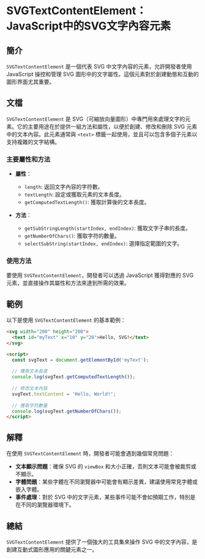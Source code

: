 <!--
Meta Description: # SVGTextContentElement：JavaScript中的SVG文字內容元素 ## 簡介 `SVGTextContentElement` 是一個代表 SVG 中文字內容的元素，允許開發者使用 JavaScript 操控和管理 SVG 圖形中的文字屬性。這個元素對於創建動態和互動的圖形界...
Meta Keywords: svg, svgtextcontentelement, svgtext, text, javascript
-->

# SVGTextContentElement：JavaScript中的SVG文字內容元素

## 簡介
`SVGTextContentElement` 是一個代表 SVG 中文字內容的元素，允許開發者使用 JavaScript 操控和管理 SVG 圖形中的文字屬性。這個元素對於創建動態和互動的圖形界面尤其重要。

## 文檔
`SVGTextContentElement` 是 SVG（可縮放向量圖形）中專門用來處理文字的元素。它的主要用途在於提供一組方法和屬性，以便於創建、修改和刪除 SVG 元素中的文本內容。此元素通常與 `<text>` 標籤一起使用，並且可以包含多個子元素以支持複雜的文字結構。

### 主要屬性和方法
- **屬性**：
  - `length`: 返回文字內容的字符數。
  - `textLength`: 設定或獲取元素的文本長度。
  - `getComputedTextLength()`: 獲取計算後的文本長度。

- **方法**：
  - `getSubStringLength(startIndex, endIndex)`: 獲取文字子串的長度。
  - `getNumberOfChars()`: 獲取字符的數量。
  - `selectSubString(startIndex, endIndex)`: 選擇指定範圍的文字。

### 使用方法
要使用 `SVGTextContentElement`，開發者可以透過 JavaScript 獲得對應的 SVG 元素，並直接操作其屬性和方法來達到所需的效果。

## 範例
以下是使用 `SVGTextContentElement` 的基本範例：

```html
<svg width="200" height="200">
  <text id="myText" x="10" y="20">Hello, SVG!</text>
</svg>

<script>
  const svgText = document.getElementById('myText');
  
  // 獲取文本長度
  console.log(svgText.getComputedTextLength());
  
  // 修改文本內容
  svgText.textContent = 'Hello, World!';
  
  // 獲取字符數量
  console.log(svgText.getNumberOfChars());
</script>
```

## 解釋
在使用 `SVGTextContentElement` 時，開發者可能會遇到幾個常見問題：
- **文本顯示問題**：確保 SVG 的 `viewBox` 和大小正確，否則文本可能會被裁剪或不顯示。
- **字體問題**：某些字體在不同瀏覽器中可能會有顯示差異，建議使用常見字體或嵌入字體。
- **事件處理**：對於 SVG 中的文字元素，某些事件可能不會如預期工作，特別是在不同的瀏覽器環境下。

## 總結
`SVGTextContentElement` 提供了一個強大的工具集來操作 SVG 中的文字內容，是創建互動式圖形應用的關鍵元素之一。